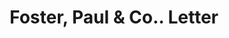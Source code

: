 ---
doi: 10.7916/D8H14D2D
date_other: '1899'
date_other_textual: '1899'
form: correspondence
genre:
- Letters (correspondence)
name:
- Foster, Paul & Co.
object_in_context_url: https://biggert.cul.columbia.edu/items/view/ave_biggert_00998
subject_hierarchical_geographic:
- New York, New York, United States
subject_name:
- Foster, Paul & Co.
title: Foster, Paul & Co.. Letter
sort_title: Foster, Paul & Co.. Letter
call_number: ave_biggert_00998
coordinates:
- 40.71277777777778,-74.00583333333333
pid: ave_biggert_00998
identifiers: ave_biggert_00998
thumbnail: false
permalink: /biggert/ave_biggert_00998/
layout: iiif-image-page
---